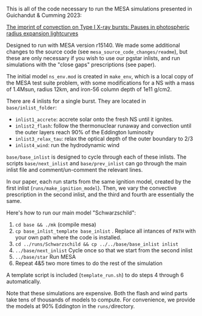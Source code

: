 This is all of the code necessary to run the MESA simulations presented in Guichandut & Cumming 2023: 

[The imprint of convection on Type I X-ray bursts: Pauses in photospheric radius expansion lightcurves](https://arxiv.org/abs/2301.08769)

Designed to run with MESA version r15140.  We made some additional changes to the source code (see `mesa_source_code_changes/readme`), but these are only necessary if you wish to use our pgstar inlists, and run simulations with the "close gaps" prescriptions (see paper).

The initial model `ns_env.mod` is created in `make_env`, which is a local copy of the MESA test suite problem, with some modifications for a NS with a mass of 1.4Msun, radius 12km, and iron-56 column depth of 1e11 g/cm2.

There are 4 inlists for a single burst. They are located in `base/inlist_folder`:
- `inlist1_accrete`: accrete solar onto the fresh NS until it ignites.
- `inlist2_flash`: follow the thermonuclear runaway and convection until the outer layers reach 90% of the Eddington luminosity
- `inlist3_relax_tau`: relax the optical depth of the outer boundary to 2/3
- `inlist4_wind`: run the hydrodynamic wind

`base/base_inlist` is designed to cycle through each of these inlists. The scripts `base/next_inlist` and `base/prev_inlist` can go through the main inlist file and comment/un-comment the relevant lines.

In our paper, each run starts from the same ignition model, created by the first inlist (`runs/make_ignition_model`). Then, we vary the convective prescription in the second inlist, and the third and fourth are essentially the same.

Here's how to run our main model "Schwarzschild":
1. `cd base && ./mk` (compile mesa)
2. `cp base_inlist_template base_inlist` . Replace all intances of `PATH` with your own path where the code is installed.
3. `cd ../runs/Schwarzschild && cp ../../base/base_inlist inlist`
4. `../base/next_inlist` Cycle once so that we start from the second inlist
5. `../base/star` Run MESA
6. Repeat 4&5 two more times to do the rest of the simulation

A template script is included (`template_run.sh`) to do steps 4 through 6 automatically.

Note that these simulations are expensive. Both the flash and wind parts take tens of thousands of models to compute. For convenience, we provide the models at 90% Eddington in the `runs/`directory.
